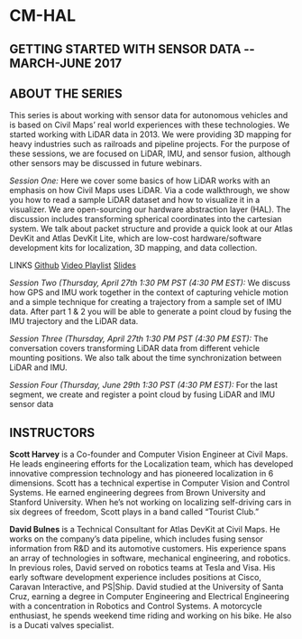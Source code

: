 # CM-HAL

## GETTING STARTED WITH SENSOR DATA -- MARCH-JUNE 2017
## ABOUT THE SERIES

This series is about working with sensor data for autonomous vehicles and is based on Civil Maps’ real world experiences with these technologies. We started working with LiDAR data in 2013. We were providing 3D mapping for heavy industries such as railroads and pipeline projects. For the purpose of these sessions, we are focused on LiDAR, IMU, and sensor fusion, although other sensors may be discussed in future webinars. 

*Session One:*  Here we cover some basics of how LiDAR works with an emphasis on how Civil Maps uses LiDAR. Via a code walkthrough, we show you how to read a sample LiDAR dataset and how to visualize it in a visualizer. We are open-sourcing our hardware abstraction layer (HAL). The discussion includes transforming spherical coordinates into the cartesian system. We talk about packet structure and provide a quick look at our Atlas DevKit and Atlas DevKit Lite, which are low-cost hardware/software development kits for localization, 3D mapping, and data collection. 

LINKS 
[Github](https://github.com/civilmaps/cm-hal)
[Video Playlist](https://www.youtube.com/playlist?list=PLOafHcC21SxB2aVWjAQ49mK6jWYBiO_G_)
[Slides](https://www.slideshare.net/Civilmaps/webinar-1-lidar-basics)

*Session Two (Thursday, April 27th 1:30 PM PST (4:30 PM EST):* We discuss how GPS and IMU work together in the context of capturing vehicle motion and a simple technique for creating a trajectory from a sample set of IMU data. After part 1 & 2 you will be able to generate a point cloud by fusing the IMU trajectory and the LiDAR data.

*Session Three (Thursday, April 27th 1:30 PM PST (4:30 PM EST):* The conversation covers transforming LiDAR data from different vehicle mounting positions. We also talk about the time synchronization between LiDAR and IMU.

*Session Four (Thursday, June 29th 1:30 PST (4:30 PM EST):* For the last segment, we create and register a point cloud by fusing LiDAR and IMU sensor data

## INSTRUCTORS

**Scott Harvey** is a Co-founder and Computer Vision Engineer at Civil Maps. He leads engineering efforts for the Localization team, which has developed innovative compression technology and has pioneered localization in 6 dimensions. Scott has a technical expertise in Computer Vision and Control Systems. He earned engineering degrees from Brown University and Stanford University. When he’s not working on localizing self-driving cars in six degrees of freedom, Scott plays in a band called “Tourist Club.”           

**David Bulnes** is a Technical Consultant for Atlas DevKit at Civil Maps. He works on the company’s data pipeline, which includes fusing sensor information from R&D and its automotive customers. His experience spans an array of technologies in software, mechanical engineering, and robotics. In previous roles, David served on robotics teams at Tesla and Visa. His early software development experience includes positions at Cisco, Caravan Interactive, and PS|Ship. David studied at the University of Santa Cruz, earning a degree in Computer Engineering and Electrical Engineering with a concentration in Robotics  and Control Systems.  A motorcycle enthusiast, he spends weekend time riding and working on his bike. He also is a Ducati valves specialist. 
